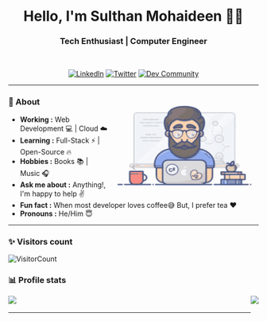 <h1 align="center"> Hello, I'm Sulthan Mohaideen 👨‍💻 </h1>

<h3 align="center">  Tech Enthusiast | Computer Engineer </h3> <br>

<p align="center"> 
<a href="https://www.linkedin.com/in/sulthannk/"><img alt="LinkedIn" src="https://img.shields.io/badge/-Sulthan_Mohaideen-blue?style=flat-square&logo=Linkedin&logoColor=white&link=https://www.linkedin.com/in/sulthannk/"></a>
<a href="https://twitter.com/SulthanNK"><img alt="Twitter" src="https://img.shields.io/badge/-SulthanNK-1ca0f1?style=flat-square&logo=twitter&logoColor=white&link=https://twitter.com/SulthanNK"></a>
<a href="https://dev.to/sulthannk"><img alt="Dev Community" src="https://img.shields.io/badge/-SulthanNK-black?style=flat-square&logo=dev.to&logoColor=white&link=https://dev.to/sulthannk"></a>
</p>

---------------------------------------------------------------------------------------------------------------------------------------------------------------------------------
<!-- credits for gif https://giphy.com/izmiragency -->

<img align="right" height="200" width="300" src="dev.gif">

### 🤔 About
-  **Working :**  Web Development :computer: | Cloud :cloud: 
-  **Learning :** <!--Mobile-App Development :iphone: |--> Full-Stack :zap: | Open-Source :fire:	
-  **Hobbies :** Books :books: | Music :headphones:
-  **Ask me about :** Anything!, I'm happy to help :v:
-  **Fun fact :** When most developer loves coffee:sweat_smile: But, I prefer tea :heart: 
-  **Pronouns :** He/Him :innocent: 


---------------------------------------------------------------------------------------------------------------------------------------------------------------------------------
### ✨ Visitors count

<!-- p align="left"> <img src="https://komarev.com/ghpvc/?username=SulthanNK" alt="SulthanNK" /> </p> -->

![VisitorCount](https://profile-counter.glitch.me/{SulthanNK}/count.svg)

### 📊 Profile stats

<img align="right" height="180em" src="https://github-readme-stats.vercel.app/api/top-langs/?username=SulthanNK&show_icons=true&title_color=fff&icon_color=79ff97&text_color=9f9f9f&bg_color=151515&layout=compact&langs_count=8"/>
<img height="180em" src="https://github-readme-stats.vercel.app/api?username=SulthanNK&show_icons=true&title_color=fff&icon_color=79ff97&text_color=9f9f9f&bg_color=151515" />

-------------------------------------------------------------------------------------------------------------------------------------------------------------------------------
<!--[![SulthanNK's github stats](https://github-readme-stats.vercel.app/api?username=SulthanNK&show_icons=true&title_color=fff&icon_color=79ff97&text_color=9f9f9f&bg_color=151515)](https://github.com/SulthanNK/github-readme-stats)-->

<!--[![Top Langs](https://github-readme-stats.vercel.app/api/top-langs/?username=SulthanNK&&show_icons=true&title_color=fff&icon_color=79ff97&text_color=9f9f9f&bg_color=151515)](https://github.com/SulthanNK/)-->

<!-- <details>	
  <summary><b></b></summary>
</details>-->

<!--
[![Twitter Badge](https://img.shields.io/badge/-SulthanNK-1ca0f1?style=flat-square&logo=twitter&logoColor=white&link=https://twitter.com/SulthanNK)](https://twitter.com/SulthanNK) 
[![Linkedin Badge](https://img.shields.io/badge/-Sulthan_Mohaideen-blue?style=flat-square&logo=Linkedin&logoColor=white&link=https://www.linkedin.com/in/sulthannk/)](https://www.linkedin.com/in/sulthannk/) 
[![Dev Badge](https://img.shields.io/badge/-SulthanNK-black?style=flat-square&logo=dev.to&logoColor=white&link=https://dev.to/sulthannk)](https://dev.to/sulthannk)
[![Mail Badge](https://img.shields.io/badge/-Gmail-c14438?style=flat-square&logo=Gmail&logoColor=white&link=mailto:ishagupta2103@gmail.com)](mailto:sulthannk98@gmail.com)

### Hi there 👋 

**SulthanNK/SulthanNK** is a ✨ _special_ ✨ repository because its `README.md` (this file) appears on your GitHub profile. 

- 🔭 I’m currently working on ...
- 🌱 I’m currently learning the ...
- 👯 I’m looking to collaborate on ...
- 🤔 I’m looking for help with ...
- 💬 Ask me about: ...
- 📫 How to reach me: ...
- 😄 Pronouns: ...
- ⚡ Fun fact: ...

-->
